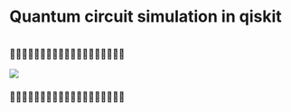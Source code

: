 # Quantum circuit simulation in qiskit

#
### 🐍🐍🐍🐍🐍🐍🐍🐍🐍🐍🐍🐍🐍🐍🐍🐍🐍🐍🐍

<p>
<img src="https://i.makeagif.com/media/7-10-2016/C4KvrW.gif" />
</p>

### 🐍🐍🐍🐍🐍🐍🐍🐍🐍🐍🐍🐍🐍🐍🐍🐍🐍🐍🐍